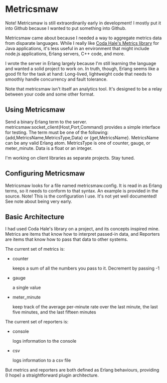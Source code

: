 Metricsmaw
==========

Note! Metricsmaw is still extraordinarily early in development! I mostly put it into Github because I wanted to put something into Github.

Metricsmaw came about because I needed a way to aggregate metrics data from disparate languages. While I really like <a href="http://metrics.codahale.com/">Coda Hale's Metrics library</a> for Java applications,
it's less useful in an environment that might include node.js applications, Erlang servers, C++ code, and more.

I wrote the server in Erlang largely because I'm still learning the language and wanted a solid project to work on. In truth, though, Erlang seems like a good fit for the task at hand: Long-lived, lightweight code that needs to smoothly handle concurrency and fault tolerance.

Note that metricsmaw isn't itself an analytics tool. It's designed to be a relay between your code and some other format.

Using Metricsmaw
----------------

Send a binary Erlang term to the server. metricsmaw:socket\_client(Host,Port,Command) provides a simple interface for testing. The term must be one of the following: {add,MetricsName,MetricsType,Data} or {get,MetricsName}. MetricsName can be any valid Erlang atom. MetricsType is one of counter, gauge, or meter_minute. Data is a float or an integer.

I'm working on client libraries as separate projects. Stay tuned.

Configuring Metricsmaw
----------------------

Metricsmaw looks for a file named metricsmaw.config. It is read in as Erlang terms, so it needs to conform to that syntax. An example is provided in the source. Note! This is the configuration I use. It's not yet well documented! See note about being very early.

Basic Architecture
------------------

I had used Coda Hale's library on a project, and its concepts inspired mine. Metrics are items that know how to interpret passed-in data, and Reporters are items that know how to pass that data to other
systems.

The current set of metrics is:
-   counter

    keeps a sum of all the numbers you pass to it. Decrement by passing -1
    
-   gauge

    a single value
    
-   meter_minute

    keep track of the average per-minute rate over the last minute, the last five minutes, and the last fifteen minutes
    
The current set of reporters is:

-   console

    logs information to the console
    
-   csv

    logs information to a csv file
    
But metrics and reporters are both defined as Erlang behaviours, providing (I hope) a straightforward plugin architecture.


